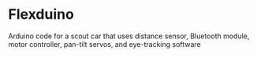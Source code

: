 # Flexduino
Arduino code for a scout car that uses distance sensor, Bluetooth module, motor controller, pan-tilt servos, and eye-tracking software
